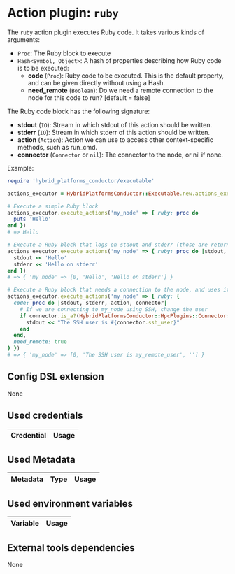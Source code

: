 # Action plugin: `ruby`

The `ruby` action plugin executes Ruby code.
It takes various kinds of arguments:
* `Proc`: The Ruby block to execute
* `Hash<Symbol, Object>`: A hash of properties describing how Ruby code is to be executed:
  * **code** (`Proc`): Ruby code to be executed. This is the default property, and can be given directly without using a Hash.
  * **need_remote** (`Boolean`): Do we need a remote connection to the node for this code to run? [default = false]

The Ruby code block has the following signature:
* **stdout** (`IO`): Stream in which stdout of this action should be written.
* **stderr** (`IO`): Stream in which stderr of this action should be written.
* **action** (`Action`): Action we can use to access other context-specific methods, such as run_cmd.
* **connector** (`Connector` or `nil`): The connector to the node, or nil if none.

Example:
```ruby
require 'hybrid_platforms_conductor/executable'

actions_executor = HybridPlatformsConductor::Executable.new.actions_executor

# Execute a simple Ruby block
actions_executor.execute_actions('my_node' => { ruby: proc do
  puts 'Hello'
end })
# => Hello

# Execute a Ruby block that logs on stdout and stderr (those are returned by the action execution)
actions_executor.execute_actions('my_node' => { ruby: proc do |stdout, stderr|
  stdout << 'Hello'
  stderr << 'Hello on stderr'
end })
# => { 'my_node' => [0, 'Hello', 'Hello on stderr'] }

# Execute a Ruby block that needs a connection to the node, and uses it
actions_executor.execute_actions('my_node' => { ruby: {
  code: proc do |stdout, stderr, action, connector|
    # If we are connecting to my_node using SSH, change the user
    if connector.is_a?(HybridPlatformsConductor::HpcPlugins::Connector::Ssh)
      stdout << "The SSH user is #{connector.ssh_user}"
    end
  end,
  need_remote: true
} })
# => { 'my_node' => [0, 'The SSH user is my_remote_user', ''] }
```

## Config DSL extension

None

## Used credentials

| Credential | Usage
| --- | --- |

## Used Metadata

| Metadata | Type | Usage
| --- | --- | --- |

## Used environment variables

| Variable | Usage
| --- | --- |

## External tools dependencies

None
